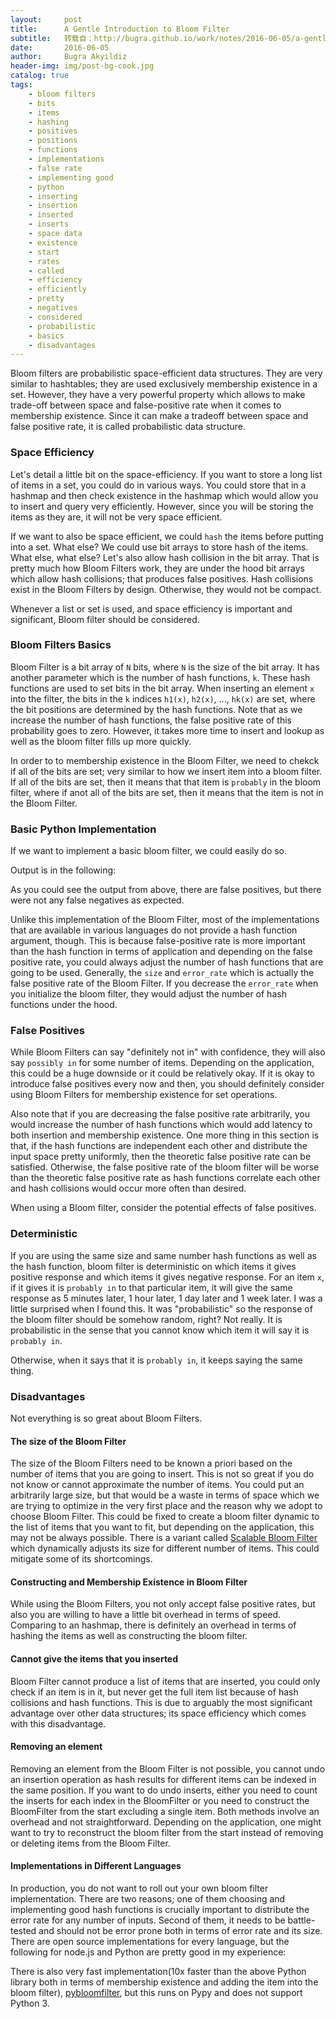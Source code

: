 ```yaml
---
layout:     post
title:      A Gentle Introduction to Bloom Filter
subtitle:   转载自：http://bugra.github.io/work/notes/2016-06-05/a-gentle-introduction-to-bloom-filter/
date:       2016-06-05
author:     Bugra Akyildiz
header-img: img/post-bg-cook.jpg
catalog: true
tags:
    - bloom filters
    - bits
    - items
    - hashing
    - positives
    - positions
    - functions
    - implementations
    - false rate
    - implementing good
    - python
    - inserting
    - insertion
    - inserted
    - inserts
    - space data
    - existence
    - start
    - rates
    - called
    - efficiency
    - efficiently
    - pretty
    - negatives
    - considered
    - probabilistic
    - basics
    - disadvantages
---
```


Bloom filters are probabilistic space-efficient data structures. They are very similar to hashtables; they are used exclusively membership existence in a set. However, they have a very powerful property which allows to make trade-off between space and false-positive rate when it comes to membership existence. Since it can make a tradeoff between space and false positive rate, it is called probabilistic data structure. 

### Space Efficiency

Let's detail a little bit on the space-efficiency. If you want to store a long list of items in a set, you could do in various ways. You could store that in a hashmap and then check existence in the hashmap which would allow you to insert and query very efficiently. However, since you will be storing the items as they are, it will not be very space efficient. 

If we want to also be space efficient, we could `hash` the items before putting into a set. What else? We could use bit arrays to store hash of the items. What else, what else?
Let's also allow hash collision in the bit array. That is pretty much how Bloom Filters work, they are under the hood bit arrays which allow hash collisions; that produces false positives. Hash collisions exist in the Bloom Filters by design. Otherwise, they would not be compact. 

> 
Whenever a list or set is used, and space efficiency is important and significant, Bloom filter should be considered. 


### Bloom Filters Basics

Bloom Filter is a bit array of `N` bits, where `N` is the size of the bit array. It has another parameter which is the number of hash functions, `k`. These hash functions are used to set bits in the bit array. When inserting an element `x` into the filter, the bits in the `k` indices `h1(x)`, `h2(x)`, ..., `hk(x)` are set, where the bit positions are determined by the hash functions. Note that as we increase the number of hash functions, the false positive rate of this probability goes to
zero. However, it takes more time to insert and lookup as well as the bloom filter fills up more quickly. 

In order to to membership existence in the Bloom Filter, we need to chekck if all of the bits are set; very similar to how we insert item into a bloom filter. If all of the bits are set, then it means that that item is `probably` in the bloom filter, where if anot all of the bits are set, then it means that the item is not in the Bloom Filter. 

### Basic Python Implementation

If we want to implement a basic bloom filter, we could easily do so. 

Output is in the following:

As you could see the output from above, there are false positives, but there were not any false negatives as expected.

Unlike this implementation of the Bloom Filter, most of the implementations that are available in various languages do not provide a hash function argument, though. This is because false-positive rate is more important than the hash function in terms of application and depending on the false positive rate, you could always adjust the number of hash functions that are going to be used. Generally, the `size` and `error_rate` which is actually the false positive rate of the Bloom Filter. If you decrease the `error_rate` when you initialize the bloom filter, they would adjust the number of hash functions under the hood. 

### False Positives

While Bloom Filters can say "definitely not in" with confidence, they will also say `possibly in` for some number of items. Depending on the application, this could be a huge downside or it could be relatively okay. If it is okay to introduce false positives every now and then, you should definitely consider using Bloom Filters for membership existence for set operations.

Also note that if you are decreasing the false positive rate arbitrarily, you would increase the number of hash functions which would add latency to both insertion and membership existence. One more thing in this section is that, if the hash functions are independent each other and distribute the input space pretty uniformly, then the theoretic false positive rate can be satisfied. Otherwise, the false positive rate of the bloom filter will be worse than the theoretic false positive rate as
hash functions correlate each other and hash collisions would occur more often than desired.

> 
When using a Bloom filter, consider the potential effects of false positives.


### Deterministic

If you are using the same size and same number hash functions as well as the hash function, bloom filter is deterministic on which items it gives positive response and which items it gives negative response. For an item `x`, if it gives it is `probably in` to that particular item, it will give the same response as 5 minutes later, 1 hour later, 1 day later and 1 week later. I was a little surprised when I found this. It was "probabilistic" so the response of the bloom filter should be
somehow random, right? Not really. It is probabilistic in the sense that you cannot know which item it will say it is `probably in`. 

> 
Otherwise, when it says that it is `probably in`, it keeps saying the same thing.


### Disadvantages

Not everything is so great about Bloom Filters.

#### The size of the Bloom Filter

The size of the Bloom Filters need to be known a priori based on the number of items that you are going to insert. This is not so great if you do not know or cannot approximate the number of items. You could put an arbitrarily large size, but that would be a waste in terms of space which we are trying to optimize in the very first place and the reason why we adopt to choose Bloom Filter. This could be fixed to create a bloom filter dynamic to the list of items that you want to fit, but
depending on the application, this may not be always possible. There is a variant called [Scalable Bloom Filter](http://gsd.di.uminho.pt/members/cbm/ps/dbloom.pdf) which dynamically adjusts its size for different number of items. This could mitigate some of its shortcomings.

#### Constructing and Membership Existence in Bloom Filter

While using the Bloom Filters, you not only accept false positive rates, but also you are willing to have a little bit overhead in terms of speed. Comparing to an hashmap, there is definitely an overhead in terms of hashing the items as well as constructing the bloom filter. 

#### Cannot give the items that you inserted

Bloom Filter cannot produce a list of items that are inserted, you could only check if an item is in it, but never get the full item list because of hash collisions and hash functions. This is due to arguably the most significant advantage over other data structures; its space efficiency which comes with this disadvantage. 

#### Removing an element

Removing an element from the Bloom Filter is not possible, you cannot undo an insertion operation as hash results for different items can be indexed in the same position. If you want to do undo inserts, either you need to count the inserts for each index in the BloomFilter or you need to construct the BloomFilter from the start excluding a single item. Both methods involve an overhead and not straightforward. Depending on the application, one might want to try to reconstruct the bloom filter
from the start instead of removing or deleting items from the Bloom Filter. 

#### Implementations in Different Languages

In production, you do not want to roll out your own bloom filter implementation. There are two reasons; one of them choosing and implementing good hash functions is crucially important to distribute the error rate for any number of inputs. Second of them, it needs to be battle-tested and should not be error prone both in terms of error rate and its size. There are open source implementations for every language, but the following for node.js and Python are pretty good in my experience: 

There is also very fast implementation(10x faster than the above Python library both in terms of membership existence and adding the item into the bloom filter), [pybloomfilter](https://axiak.github.io/pybloomfiltermmap), but this runs on Pypy and does not support Python 3.
